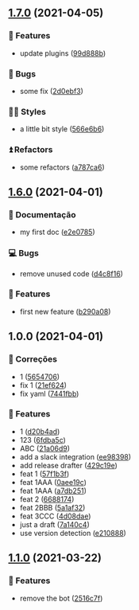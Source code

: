 ## [1.7.0](semaphore-test-repo/compare/v1.6.0...v1.7.0) (2021-04-05)


### 🚀 Features

* update plugins ([99d888b](https://github.com/lethe0690/semaphore-test-repo/commit/99d888b88a67ab6f357541b1b0bc8e0121e82a17))


### 🙈 Bugs

* some fix ([2d0ebf3](https://github.com/lethe0690/semaphore-test-repo/commit/2d0ebf30784394a7ae8ee6c3d4aafe61dc4211e6))


### 👩‍💻 Styles

* a little bit style ([566e6b6](https://github.com/lethe0690/semaphore-test-repo/commit/566e6b6664e60d7dd751c19772cc931272c05ec6))


### ⏫ Refactors

* some refactors ([a787ca6](https://github.com/lethe0690/semaphore-test-repo/commit/a787ca6bb23b53242cbea3982c147dcb1e197f6c))

## [1.6.0](semaphore-test-repo/compare/v1.5.0...v1.6.0) (2021-04-01)


### 📝 Documentação

* my first doc ([e2e0785](https://github.com/lethe0690/semaphore-test-repo/commit/e2e0785f88e2fb7ff55f2d7dc2e568f84fdc5398))


### 💻 Bugs

* remove unused code ([d4c8f16](https://github.com/lethe0690/semaphore-test-repo/commit/d4c8f16ad30782c0650a21146a005cf173ae780f))


### 🚀 Features

* first new feature ([b290a08](https://github.com/lethe0690/semaphore-test-repo/commit/b290a087ecf4c82a4b89ae9224e73e01fe6be7ce))

## 1.0.0 (2021-04-01)


### :bug: Correções

* 1 ([5654706](https://github.com/lethe0690/semaphore-test-repo/commit/5654706845f8efd35219d86b0019454e3fceba41))
* fix 1 ([21ef624](https://github.com/lethe0690/semaphore-test-repo/commit/21ef62466b7d3dc5a89ea427bcb9ec0bc7f6be80))
* fix yaml ([7441fbb](https://github.com/lethe0690/semaphore-test-repo/commit/7441fbb9fd876b95abf93ab0a29780f6f5217ff9))


### 🚀 Features

* 1 ([d20b4ad](https://github.com/lethe0690/semaphore-test-repo/commit/d20b4ad47c4781caaaa90c8b88078621d0291ce3))
* 123 ([6fdba5c](https://github.com/lethe0690/semaphore-test-repo/commit/6fdba5c79d32993e9c25c713c079a9fe3cdbd447))
* ABC ([21a06d9](https://github.com/lethe0690/semaphore-test-repo/commit/21a06d9963a3eec6b4195d7db1b532a792a38fec))
* add a slack integration ([ee98398](https://github.com/lethe0690/semaphore-test-repo/commit/ee9839836e614b16568f0e64d3e1e8ed3933dafc))
* add release drafter ([429c19e](https://github.com/lethe0690/semaphore-test-repo/commit/429c19e4e154e56f028d57ea5ac139a2bd42cffe))
* feat 1 ([57f1b3f](https://github.com/lethe0690/semaphore-test-repo/commit/57f1b3fa098f827c31072605be23bfde639a82ab))
* feat 1AAA ([0aee19c](https://github.com/lethe0690/semaphore-test-repo/commit/0aee19cfb85bf46cd896c08a8dfd1c771e159a28))
* feat 1AAA ([a7db251](https://github.com/lethe0690/semaphore-test-repo/commit/a7db25146fbac2dbd7a77e5517e2f344c112f4b4))
* feat 2 ([6688174](https://github.com/lethe0690/semaphore-test-repo/commit/668817475575df8876f9249186e2b6c5839b98be))
* feat 2BBB ([5a1af32](https://github.com/lethe0690/semaphore-test-repo/commit/5a1af32ddcbbb19ec6a831ffb078d875c3077e6e))
* feat 3CCC ([4d08dae](https://github.com/lethe0690/semaphore-test-repo/commit/4d08dae43d78fe655dd7d078e0e34d15bffac0f5))
* just a draft ([7a140c4](https://github.com/lethe0690/semaphore-test-repo/commit/7a140c47ca210d2f9b3b591c1744f64050d478ee))
* use version detection ([e210888](https://github.com/lethe0690/semaphore-test-repo/commit/e210888865ce4d704f8e9a7d536d31a5b289f67d))

## [1.1.0](semaphore-test-repo/compare/v1.0.0...v1.1.0) (2021-03-22)


### 🚀 Features

* remove the bot ([2516c7f](https://github.com/lethe0690/semaphore-test-repo/commit/2516c7f1293f0d74afc5891628f18080bc8500c0))
